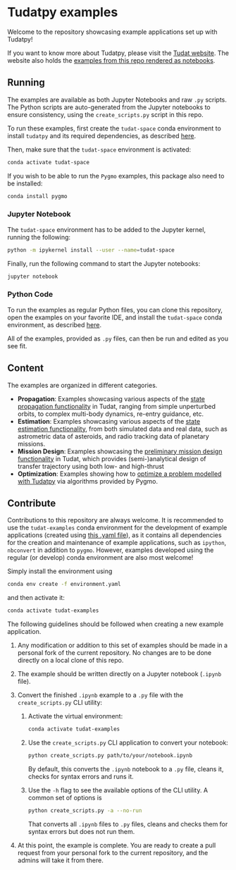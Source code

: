 # Tudatpy examples

Welcome to the repository showcasing example applications set up with Tudatpy!

If you want to know more about Tudatpy, please visit the [Tudat website](https://docs.tudat.space/en/latest/).
The website also holds the [examples from this repo rendered as notebooks](https://docs.tudat.space/en/latest/_src_getting_started/examples.html).

## Running

The examples are available as both Jupyter Notebooks and raw ``.py`` scripts. The Python scripts are auto-generated from the Jupyter notebooks to ensure consistency, using the ``create_scripts.py`` script in this repo.

To run these examples, first create the `tudat-space` conda environment to install `tudatpy` and its required dependencies, as described [here](https://docs.tudat.space/en/latest/_src_getting_started/installation.html).

Then, make sure that the `tudat-space` environment is activated:

```bash
conda activate tudat-space
```

If you wish to be able to run the `Pygmo` examples, this package also need to be installed:

```bash
conda install pygmo
```

### Jupyter Notebook

The `tudat-space` environment has to be added to the Jupyter kernel, running the following:

```bash
python -m ipykernel install --user --name=tudat-space
```

Finally, run the following command to start the Jupyter notebooks:

```bash
jupyter notebook
```

### Python Code

To run the examples as regular Python files, you can clone this repository, open the examples on your favorite IDE, and install the `tudat-space` conda environment, as described [here](https://docs.tudat.space/en/latest/_src_getting_started/installation.html).

All of the examples, provided as `.py` files, can then be run and edited as you see fit.

## Content

The examples are organized in different categories.

* **Propagation**: Examples showcasing various aspects of the [state propagation functionality](https://docs.tudat.space/en/latest/_src_user_guide/state_propagation.html) in Tudat, ranging from simple unperturbed orbits, to complex multi-body dynamics, re-entry guidance, etc.
* **Estimation**: Examples showcasing various aspects of the [state estimation functionality](https://docs.tudat.space/en/latest/_src_user_guide/state_estimation.html), from both simulated data and real data, such as astrometric data of asteroids, and radio tracking data of planetary missions.
* **Mission Design**: Examples showcasing the [preliminary mission design functionality](https://docs.tudat.space/en/latest/_src_user_guide/prelim_mission_design.html) in Tudat, which provides (semi-)analytical design of transfer trajectory using both low- and high-thrust
* **Optimization**: Examples showing how to [optimize a problem modelled with Tudatpy](https://docs.tudat.space/en/latest/_src_advanced_topics/optimization_pygmo.html) via algorithms provided by Pygmo.

## Contribute

Contributions to this repository are always welcome.
It is recommended to use the `tudat-examples` conda environment for the development of example applications (created using [this .yaml file](https://github.com/tudat-team/tudatpy-examples/blob/master/environment.yaml)), as it contains all dependencies for the creation and maintenance of example applications, such as `ipython`, `nbconvert` in addition to `pygmo`. However, examples developed using the regular (or develop) conda environment are also most welcome!

Simply install the environment using

```bash
conda env create -f environment.yaml
```

and then activate it:

```bash
conda activate tudat-examples
```

The following guidelines should be followed when creating a new example application.

1. Any modification or addition to this set of examples should be made in a personal fork of the current repository. No changes are to be done directly on a local clone of this repo.
2. The example should be written directly on a Jupyter notebook (`.ipynb` file).
3. Convert the finished `.ipynb` example to a `.py` file with the `create_scripts.py` CLI utility:
    1. Activate the virtual environment:

        ```bash
        conda activate tudat-examples
        ```

    2. Use the `create_scripts.py` CLI application to convert your notebook:

        ```bash
        python create_scripts.py path/to/your/notebook.ipynb
        ```

        By default, this converts the `.ipynb` notebook to a `.py` file, cleans it, checks for syntax errors and runs it.

    3. Use the `-h` flag to see the available options of the CLI utility. A common set of options is

        ```bash
        python create_scripts.py -a --no-run
        ```

        That converts all `.ipynb` files to `.py` files, cleans and checks them for syntax errors but does not run them.

4. At this point, the example is complete. You are ready to create a pull request from your personal fork to the current repository, and the admins will take it from there.
